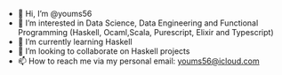- 👋 Hi, I’m @youms56
- 👀 I’m interested in Data Science, Data Engineering and Functional Programming (Haskell, Ocaml,Scala, Purescript, Elixir and Typescript)
- 🌱 I’m currently learning Haskell
- 💞️ I’m looking to collaborate on Haskell projects
- 📫 How to reach me via my personal email: youms56@icloud.com

<!---
youms56/youms56 is a ✨ special ✨ repository because its `README.md` (this file) appears on your GitHub profile.
You can click the Preview link to take a look at your changes.
--->

